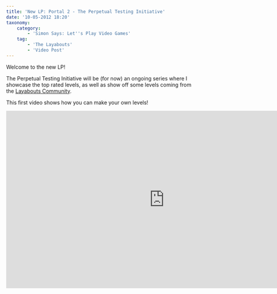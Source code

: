 ```yaml
---
title: 'New LP: Portal 2 - The Perpetual Testing Initiative'
date: '10-05-2012 18:20'
taxonomy:
    category:
        - 'Simon Says: Let''s Play Video Games'
    tag:
        - 'The Layabouts'
        - 'Video Post'
---
```


Welcome to the new LP!

The Perpetual Testing Initiative will be (for now) an ongoing series where I showcase the top rated levels, as well as show off some levels coming from the [Layabouts Community](http://community.wearethelayabouts.com/).

This first video shows how you can make your own levels!

<iframe width="853" height="480" src="http://www.youtube.com/embed/8rKf3Es0ZMw?rel=0" frameborder="0" allowfullscreen></iframe>